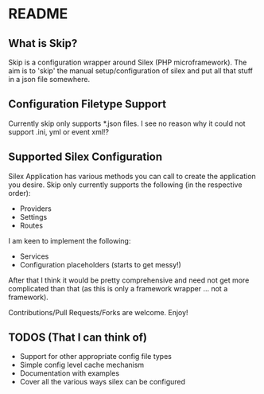 README
======

What is Skip?
-------------

Skip is a configuration wrapper around Silex (PHP microframework). The aim is to 'skip' the manual setup/configuration of silex and put all that stuff in a json file somewhere.


Configuration Filetype Support
------------------------------

Currently skip only supports *.json files. I see no reason why it could not support .ini, yml or event xml!?


Supported Silex Configuration
-----------------------------

Silex Application has various methods you can call to create the application you desire. Skip only currently supports the following (in the respective order):

* Providers
* Settings
* Routes

I am keen to implement the following:

* Services
* Configuration placeholders (starts to get messy!)

After that I think it would be pretty comprehensive and need not get more complicated than that (as this is only a framework wrapper ... not a framework).

Contributions/Pull Requests/Forks are welcome. Enjoy!


TODOS (That I can think of)
---------------------------

* Support for other appropriate config file types
* Simple config level cache mechanism
* Documentation with examples
* Cover all the various ways silex can be configured


